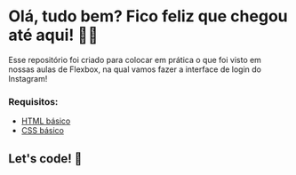 # Olá, tudo bem? Fico feliz que chegou até aqui! 🥰🤗

Esse repositório foi criado para colocar em prática o que foi visto em nossas aulas de Flexbox, na qual vamos fazer a interface de login do Instagram! 

### Requisitos:

* [HTML básico](https://www.w3schools.com/html/)
* [CSS básico](https://developer.mozilla.org/pt-BR/docs/Web/CSS)

## Let's code! 🚀
